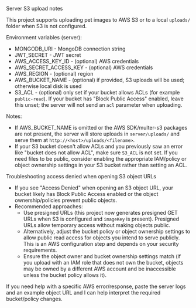 Server S3 upload notes

This project supports uploading pet images to AWS S3 or to a local `uploads/` folder when S3 is not configured.

Environment variables (server):
- MONGODB_URI - MongoDB connection string
- JWT_SECRET - JWT secret
- AWS_ACCESS_KEY_ID - (optional) AWS credentials
- AWS_SECRET_ACCESS_KEY - (optional) AWS credentials
- AWS_REGION - (optional) region
- AWS_BUCKET_NAME - (optional) if provided, S3 uploads will be used; otherwise local disk is used
- S3_ACL - (optional) only set if your bucket allows ACLs (for example `public-read`). If your bucket has "Block Public Access" enabled, leave this unset; the server will not send an `acl` parameter when uploading.

Notes:
- If AWS_BUCKET_NAME is omitted or the AWS SDK/multer-s3 packages are not present, the server will store uploads in `server/uploads/` and serve them at `http://<host>/uploads/<filename>`.
- If your S3 bucket doesn't allow ACLs and you previously saw an error like "bucket does not allow ACL", make sure `S3_ACL` is not set. If you need files to be public, consider enabling the appropriate IAM/policy or object ownership settings in your S3 bucket rather than setting an ACL.
 
Troubleshooting access denied when opening S3 object URLs
- If you see "Access Denied" when opening an S3 object URL, your bucket likely has Block Public Access enabled or the object ownership/policies prevent public objects.
- Recommended approaches:
	- Use presigned URLs (this project now generates presigned GET URLs when S3 is configured and `imageKey` is present). Presigned URLs allow temporary access without making objects public.
	- Alternatively, adjust the bucket policy or object ownership settings to allow public read access for objects you intend to serve publicly. This is an AWS configuration step and depends on your security requirements.
	- Ensure the object owner and bucket ownership settings match (if you upload with an IAM role that does not own the bucket, objects may be owned by a different AWS account and be inaccessible unless the bucket policy allows it).

If you need help with a specific AWS error/response, paste the server logs and an example object URL and I can help interpret the required bucket/policy changes.
